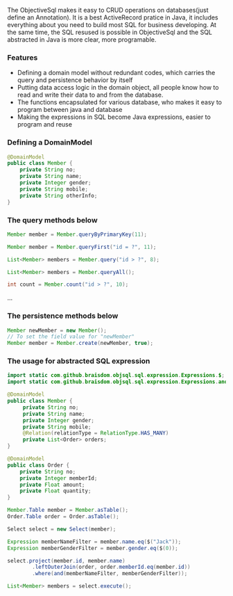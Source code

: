 The ObjectiveSql makes it easy to CRUD operations on databases(just define an Annotation). It is a best ActiveRecord pratice in Java, it includes everything about you need to build most SQL for business developing. At the same time, the SQL resused is possible in ObjectiveSql and the SQL abstracted in Java is more clear, more programable. 

### Features

- Defining a domain model without redundant codes, which carries the query and persistence behavior by itself
- Putting data access logic in the domain object, all people know how to read and write their data to and from the database.
- The functions encapsulated for various database, who makes it easy to program between java and database
- Making the expressions in SQL become Java expressions, easier to program and reuse

### Defining a DomainModel

```java
@DomainModel
public class Member {
    private String no;
    private String name;
    private Integer gender;
    private String mobile;
    private String otherInfo;
}
```

### The query methods below

```java
Member member = Member.queryByPrimaryKey(11);
```

```java
Member member = Member.queryFirst("id = ?", 11);
```

```java
List<Member> members = Member.query("id > ?", 8);
```

```java
List<Member> members = Member.queryAll();
```

```java
int count = Member.count("id > ?", 10);
```

...

### The persistence methods below

```java
Member newMember = new Member();
// To set the field value for "newMember"
Member member = Member.create(newMember, true);
```

### The usage for abstracted SQL expression

```java
import static com.github.braisdom.objsql.sql.expression.Expressions.$;
import static com.github.braisdom.objsql.sql.expression.Expressions.and;

@DomainModel
public class Member {
     private String no;
     private String name;
     private Integer gender;
     private String mobile;
     @Relation(relationType = RelationType.HAS_MANY)
     private List<Order> orders;
}

@DomainModel
public class Order {
    private String no;
    private Integer memberId;
    private Float amount;
    private Float quantity;
}

Member.Table member = Member.asTable();
Order.Table order = Order.asTable();

Select select = new Select(member);

Expression memberNameFilter = member.name.eq($("Jack"));
Expression memberGenderFilter = member.gender.eq($(0));

select.project(member.id, member.name)
        .leftOuterJoin(order, order.memberId.eq(member.id))
        .where(and(memberNameFilter, memberGenderFilter));

List<Member> members = select.execute();
```
